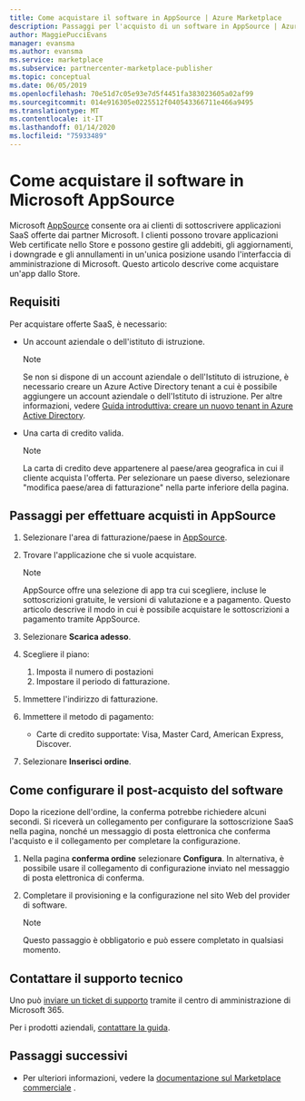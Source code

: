 ```yaml
---
title: Come acquistare il software in AppSource | Azure Marketplace
description: Passaggi per l'acquisto di un software in AppSource | Azure Marketplace.
author: MaggiePucciEvans
manager: evansma
ms.author: evansma
ms.service: marketplace
ms.subservice: partnercenter-marketplace-publisher
ms.topic: conceptual
ms.date: 06/05/2019
ms.openlocfilehash: 70e51d7c05e93e7d5f4451fa383023605a02af99
ms.sourcegitcommit: 014e916305e0225512f040543366711e466a9495
ms.translationtype: MT
ms.contentlocale: it-IT
ms.lasthandoff: 01/14/2020
ms.locfileid: "75933489"
---
```

# <a name="how-to-purchase-software-on-microsoft-appsource"></a>Come acquistare il software in Microsoft AppSource

Microsoft [AppSource](https://appsource.microsoft.com/) consente ora ai clienti di sottoscrivere applicazioni SaaS offerte dai partner Microsoft. I clienti possono trovare applicazioni Web certificate nello Store e possono gestire gli addebiti, gli aggiornamenti, i downgrade e gli annullamenti in un'unica posizione usando l'interfaccia di amministrazione di Microsoft. Questo articolo descrive come acquistare un'app dallo Store.

## <a name="requirements"></a>Requisiti

Per acquistare offerte SaaS, è necessario:

- Un account aziendale o dell'istituto di istruzione.

    > [!Note]
    > Se non si dispone di un account aziendale o dell'Istituto di istruzione, è necessario creare un Azure Active Directory tenant a cui è possibile aggiungere un account aziendale o dell'Istituto di istruzione. Per altre informazioni, vedere [Guida introduttiva: creare un nuovo tenant in Azure Active Directory](https://docs.microsoft.com/azure/active-directory/fundamentals/active-directory-access-create-new-tenant).

- Una carta di credito valida.

    > [!Note]
    > La carta di credito deve appartenere al paese/area geografica in cui il cliente acquista l'offerta. Per selezionare un paese diverso, selezionare "modifica paese/area di fatturazione" nella parte inferiore della pagina.

## <a name="steps-for-making-purchases-on-appsource"></a>Passaggi per effettuare acquisti in AppSource

1. Selezionare l'area di fatturazione/paese in [AppSource](https://appsource.microsoft.com/).
1. Trovare l'applicazione che si vuole acquistare.

    > [!Note]
    > AppSource offre una selezione di app tra cui scegliere, incluse le sottoscrizioni gratuite, le versioni di valutazione e a pagamento. Questo articolo descrive il modo in cui è possibile acquistare le sottoscrizioni a pagamento tramite AppSource.

1. Selezionare **Scarica adesso**.
1. Scegliere il piano:

    1. Imposta il numero di postazioni
    1. Impostare il periodo di fatturazione.
    
1. Immettere l'indirizzo di fatturazione.
1. Immettere il metodo di pagamento:
    * Carte di credito supportate: Visa, Master Card, American Express, Discover.
    
1. Selezionare **Inserisci ordine**.

## <a name="how-to-configure-software-post-purchase"></a>Come configurare il post-acquisto del software

Dopo la ricezione dell'ordine, la conferma potrebbe richiedere alcuni secondi. Si riceverà un collegamento per configurare la sottoscrizione SaaS nella pagina, nonché un messaggio di posta elettronica che conferma l'acquisto e il collegamento per completare la configurazione.

1. Nella pagina **conferma ordine** selezionare **Configura**. In alternativa, è possibile usare il collegamento di configurazione inviato nel messaggio di posta elettronica di conferma.
1. Completare il provisioning e la configurazione nel sito Web del provider di software.

    > [!Note]
    > Questo passaggio è obbligatorio e può essere completato in qualsiasi momento.

## <a name="contact-support"></a>Contattare il supporto tecnico

Uno può [inviare un ticket di supporto](https://admin.microsoft.com/Adminportal/Home?source=applauncher#/homepage) tramite il centro di amministrazione di Microsoft 365.

Per i prodotti aziendali, [contattare la guida](https://docs.microsoft.com/office365/admin/contact-support-for-business-products?view=o365-worldwide&tabs=phone).

## <a name="next-steps"></a>Passaggi successivi

- Per ulteriori informazioni, vedere la [documentazione sul Marketplace commerciale](https://docs.microsoft.com/azure/marketplace/partner-center-portal/commercial-marketplace-overview) .
